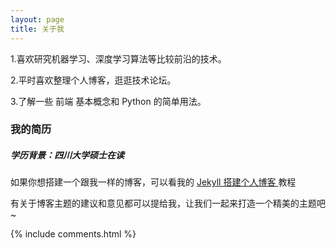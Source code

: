```yaml
---
layout: page
title: 关于我 
---
```


1.喜欢研究机器学习、深度学习算法等比较前沿的技术。
<p>
2.平时喜欢整理个人博客，逛逛技术论坛。
<p>
3.了解一些 前端 基本概念和 Python 的简单用法。

<p>

<h3> 我的简历 </h3>  

<p>

<h5>学历背景：四川大学硕士在读</h5>  
<p>

如果你想搭建一个跟我一样的博客，可以看我的 
<a href="/2016/10/jekyll_tutorials1/"> Jekyll 搭建个人博客 </a>
教程

<p>

有关于博客主题的建议和意见都可以提给我，让我们一起来打造一个精美的主题吧~ 

<p> 




<p> 

<p> 


{% include comments.html %}

